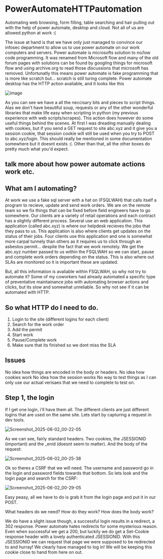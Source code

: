 # PowerAutomateHTTPautomation
Automating web browsing, form filling, table searching and hair pulling out with the help of power automate, desktop and cloud. Not all of us are allowed python at work :(



The issue at hand is that we have only just managed to convince our infosec department to allow us to use power automate on our work computers and servers.
Power automate is microsofts solution to no/low code programming. It was renamed from Microsoft flow and many of the old forum pages with solutions can be found by googling things for microsoft flow and using archive.org to read those discussions that microsoft has removed.
Unfortunatly this means power automate is fake programming that is more like scratch but... scratch is still turing complete.
Power automate desktop has the HTTP action avaliable, and it looks like this


![image](https://github.com/user-attachments/assets/7ff40fbd-9246-498d-9362-158005704377)


As you can see we have a all the neccisary bits and pieces to script things. Alas we don't have beautiful soup, requests or any of the other wonderful libraries that make life easy when scripting in python (my previous experience with web scripts/scrapes). 
This action does however do some useful things behind the scenes. At first I was dreading manually dealing with cookies, but if you send a GET request to site abc.xyz and it give you a session cookie, that session cookie will still be used when you try to POST to abc.xyz/login. This should really be mentioned in some documentation somewhere but it doesnt exists :(.
Other than that, all the other boxes do pretty much what you'd expect.


## talk more about how power automate actions work etc. 


## What am I automating?
At work we use a fake sql server with a hat on (FSQLWAH) that calls itself a program to recieve, update and send work orders. We are on the remote team so we fix things that can be fixed before field engineers have to go somewhere. Our clients are a variety of retail operations and each contract has a slightly different process.
Several use an web application. This application (called abc.xyz) is where our helpdesk recieves the jobs that they pass to us. This application is also where clients get updates on the status of their jobs. Four clients use this application and one is somewhat more carpal tunnely than others as it requires us to click through an asbestos permit... despite the fact that we work remotely. We get the abc.xyz number passed to us within the FSQLWAH so we can start, pause and complete work orders depending on the status. This is also where out SLAs are monitored so it is important these are updated.

But, all this information is avaliable within FSQLWAH, so why not try to automate it? 
Some of my coworkers had already automated a specific type of preventative maintainance jobs with automating browser actions and clicks, but its slow and somewhat unreliable.
So why not see if it can be automated with HTTP.


## So what HTTP do I need to do.

1. Login to the site (different logins for each client)
2. Search for the work order
3. Add the permit
4. Start work
5. Pause/Complete work
6. Make sure that its finished so we dont miss the SLA


## Issues
No idea how things are encoded in the body or headers.
No idea how cookies work
No idea how the session works
No way to test things as I can only use our actual verisaes that we need to complete to test on.

## Step 1, the login
If I get one login, i'll have them all. The different clients are just different logins that are used on the same site.
Lets start by capturing a request in dev tools.

![Screenshot_2025-06-02_00-22-05](https://github.com/user-attachments/assets/f421f8f0-3452-4072-b34d-c672facca90a)


As we can see, fairly standard headers.
Two cookies, the JSESSIONID (important) and the _enid (doesnt seem to matter).
And the body of the request:

![Screenshot_2025-06-02_00-25-38](https://github.com/user-attachments/assets/00269fc5-b57f-403d-85cb-6cde648480f8)


Ok so theres a CSRF that we will need. The username and password go in the login and password fields towards that bottom.
So lets look and the login page and search for the CSRF:

![Screenshot_2025-06-02_00-29-05](https://github.com/user-attachments/assets/2750a4fd-24ce-4249-92b9-db03c81e12b1)

Easy peasy, all we have to do is grab it from the login page and put it in our POST.

What headers do we need?
How do they work?
How does the body work?

We do have a slight issue though, a successful login results in a redirect, a 302 response.
Power automate hates redirects for some mysterious reason. Even when successful we get a 200, but luckily we do get a Set-Cookie response header with a lovely authenticated JSESSIONID.
With this JSESSIONID we can request that page we were supposed to be redirected to and hurray! We clearly have managed to log in!
We will be keeping this cookie close to hand from here on out.
